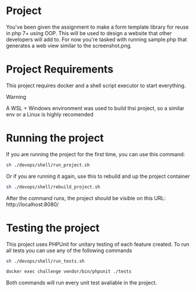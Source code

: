 # Project

You've been given the assignment to make a form template library for reuse in php 7+ using OOP.
This will be used to design a website that other developers will add to.
For now you're tasked with running sample.php that generates a web view similar to the screenshot.png.

# Project Requirements

This project requires docker and a shell script executor to start everything.

> [!WARNING]
> A WSL + Windows environment was used to build thsi project, so a similar env or a Linux is highly recomended

# Running the project

If you are running the project for the first time, you can use this command:

```bash
sh ./devops/shell/run_project.sh
```

Or if you are running it again, use this to rebuild and up the project container

```bash
sh ./devops/shell/rebuild_project.sh
```

After the command runs, the project should be visible on this URL: http://localhost:8080/

# Testing the project

This project uses PHPUnit for unitary testing of each feature created. To run all tests you can use any of the following commands

```bash
sh ./devops/shell/run_tests.sh
```

```bash
docker exec challenge vendor/bin/phpunit ./tests
```

Both commands will run every unit test avaliable in the project.